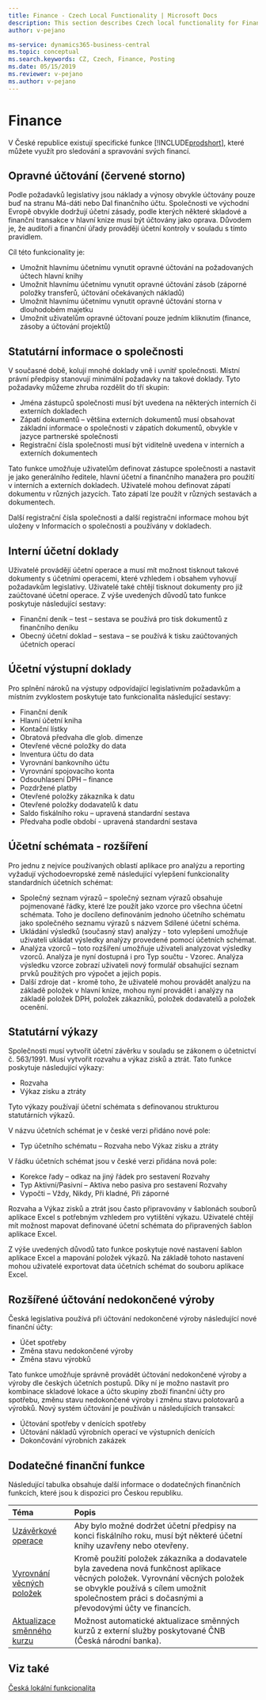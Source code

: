 ```yaml
---
title: Finance - Czech Local Functionality | Microsoft Docs
description: This section describes Czech local functionality for Finance.
author: v-pejano

ms-service: dynamics365-business-central
ms.topic: conceptual
ms.search.keywords: CZ, Czech, Finance, Posting
ms.date: 05/15/2019
ms.reviewer: v-pejano
ms.author: v-pejano
---
```


# Finance

V České republice existují specifické funkce [!INCLUDE[prodshort](../../includes/prodshort.md)], které můžete využít pro sledování a spravování svých financí.

## Opravné účtování (červené storno)

Podle požadavků legislativy jsou náklady a výnosy obvykle účtovány pouze buď na stranu Má-dáti nebo Dal finančního účtu. Společnosti ve východní Evropě obvykle dodržují účetní zásady, podle kterých některé skladové a finanční transakce v hlavní knize musí být účtovány jako oprava. Důvodem je, že auditoři a finanční úřady provádějí účetní kontroly v souladu s tímto pravidlem. 

Cíl této funkcionality je:
- Umožnit hlavnímu účetnímu vynutit opravné účtování na požadovaných účtech hlavní knihy
- Umožnit hlavnímu účetnímu vynutit opravné účtování zásob (záporné položky transferů, účtování očekávaných nákladů)
- Umožnit hlavnímu účetnímu vynutit opravné účtování storna v dlouhodobém majetku
- Umožnit uživatelům opravné účtovaní pouze jedním kliknutím (finance, zásoby a účtování projektů)

## Statutární informace o společnosti

V současné době, kolují mnohé doklady vně i uvnitř společnosti. Místní právní předpisy stanovují minimální požadavky na takové doklady. Tyto požadavky můžeme zhruba rozdělit do tří skupin:
- Jména zástupců společnosti musí být uvedena na některých interních či externích dokladech
- Zápatí dokumentů – většina externích dokumentů musí obsahovat základní informace o společnosti v zápatích dokumentů, obvykle v jazyce partnerské společnosti
- Registrační čísla společnosti musí být viditelně uvedena v interních a externích dokumentech 

Tato funkce umožňuje uživatelům definovat zástupce společnosti a nastavit je jako generálního ředitele, hlavní účetní a finančního manažera pro použití v interních a externích dokladech. 
Uživatelé mohou definovat zápatí dokumentu v různých jazycích. Tato zápatí lze použít v různých sestavách a dokumentech.

Další registrační čísla společnosti a další registrační informace mohou být uloženy v Informacích o společnosti a používány v dokladech.

## Interní účetní doklady

Uživatelé provádějí účetní operace a musí mít možnost tisknout takové dokumenty s účetními operacemi, které vzhledem i obsahem vyhovují požadavkům legislativy. 
Uživatelé také chtějí tisknout dokumenty pro již zaúčtované účetní operace.
Z výše uvedených důvodů tato funkce poskytuje následující sestavy: 
- Finanční deník – test – sestava se používá pro tisk dokumentů z finančního deníku
- Obecný účetní doklad – sestava – se používá k tisku zaúčtovaných účetních operací

## Účetní výstupní doklady

Pro splnění nároků na výstupy odpovídající legislativním požadavkům a místním zvyklostem poskytuje tato funkcionalita následující sestavy: 
- Finanční deník
- Hlavní účetní kniha
- Kontační lístky
- Obratová předvaha dle glob. dimenze
- Otevřené věcné položky do data
- Inventura účtu do data
- Vyrovnání bankovního účtu
- Vyrovnání spojovacího konta
- Odsouhlasení DPH – finance
- Pozdržené platby
- Otevřené položky zákazníka k datu
- Otevřené položky dodavatelů k datu
- Saldo fiskálního roku – upravená standardní sestava 
- Předvaha podle období - upravená standardní sestava

## Účetní schémata - rozšíření 

Pro jednu z nejvíce používaných oblastí aplikace pro analýzu a reporting vyžadují východoevropské země následující vylepšení funkcionality standardních účetních schémat:
- Společný seznam výrazů – společný seznam výrazů obsahuje pojmenované řádky, které lze použít jako vzorce pro všechna účetní schémata. Toho je docíleno definováním jednoho účetního schématu jako společného seznamu výrazů s názvem Sdílené účetní schéma.
- Ukládání výsledků (současný stav) analýzy - toto vylepšení umožňuje uživateli ukládat výsledky analýzy provedené pomocí účetních schémat.
- Analýza vzorců – toto rozšíření umožňuje uživateli analyzovat výsledky vzorců. Analýza je nyní dostupná i pro Typ součtu - Vzorec. Analýza výsledku vzorce zobrazí uživateli nový formulář obsahující seznam prvků použitých pro výpočet a jejich popis.
- Další zdroje dat - kromě toho, že uživatelé mohou provádět analýzu na základě položek v hlavní knize, mohou nyní provádět i analýzy na základě položek DPH, položek zákazníků, položek dodavatelů a položek ocenění.

## Statutární výkazy

Společnosti musí vytvořit účetní závěrku v souladu se zákonem o účetnictví č. 563/1991.  Musí vytvořit rozvahu a výkaz zisků a ztrát.
Tato funkce poskytuje následující výkazy:

- Rozvaha
- Výkaz zisku a ztráty

Tyto výkazy používají účetní schémata s definovanou strukturou statutárních výkazů.

V názvu účetních schémat je v české verzi přidáno nové pole:
- Typ účetního schématu – Rozvaha nebo Výkaz zisku a ztráty

V řádku účetních schémat jsou v české verzi přidána nová pole:
- Korekce řady – odkaz na jiný řádek pro sestavení Rozvahy
- Typ Aktivní/Pasivní – Aktiva nebo pasiva pro sestavení Rozvahy
- Vypočti – Vždy, Nikdy, Při kladné, Při záporné

Rozvaha a Výkaz zisků a ztrát jsou často připravovány v šablonách souborů aplikace Excel s potřebným vzhledem pro vytištění výkazu. Uživatelé chtějí mít možnost mapovat definované účetní schémata do připravených šablon aplikace Excel.

Z výše uvedených důvodů tato funkce poskytuje nové nastavení šablon aplikace Excel a mapování položek výkazů. Na základě tohoto nastavení mohou uživatelé exportovat data účetních schémat do souboru aplikace Excel.

## Rozšířené účtování nedokončené výroby 

Česká legislativa používá při účtování nedokončené výroby následující nové finanční účty:
- Účet spotřeby
- Změna stavu nedokončené výroby
- Změna stavu výrobků

Tato funkce umožňuje správně provádět účtování nedokončené výroby a výroby dle českých účetních postupů. Díky ní je možno nastavit pro kombinace skladové lokace a účto skupiny zboží finanční účty pro spotřebu, změnu stavu nedokončené výroby i změnu stavu polotovarů a výrobků.
Nový systém účtování je používán u následujících transakcí:
- Účtování spotřeby v denících spotřeby 
- Účtování nákladů výrobních operací ve výstupních denících
- Dokončování výrobních zakázek

## Dodatečné finanční funkce

Následující tabulka obsahuje další informace o dodatečných finančních funkcích, které jsou k dispozici pro Českou republiku.


| Téma | Popis |
| :-------------------------------------------------------- | :----------------------------------------------------------- |
| [Uzávěrkové operace ](year-close-operations.md) | Aby bylo možné dodržet účetní předpisy na konci fiskálního roku, musí být některé účetní knihy uzavřeny nebo otevřeny. |
| [Vyrovnání věcných položek](general-ledger-entries-application.md) | Kromě použití položek zákazníka a dodavatele byla zavedena nová funkčnost aplikace věcných položek. Vyrovnání věcných položek se obvykle používá s cílem umožnit společnostem práci s dočasnými a převodovými účty ve financích. |
| [Aktualizace směnného kurzu](exchange-rate-update.md) | Možnost automatické aktualizace směnných kurzů z externí služby poskytované ČNB (Česká národní banka). |

## Viz také
[Česká lokální funkcionalita](czech-local-functionality.md)